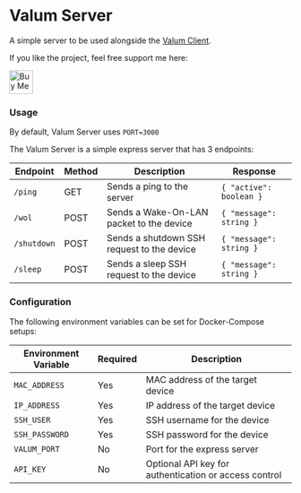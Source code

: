 # Valum Server

A simple server to be used alongside the [Valum Client](https://github.com/Vali-98/Valum-Client).

If you like the project, feel free support me here:

<a href='https://ko-fi.com/W7W7X8T7W' target='_blank'><img height='42' style='border:0px;height:42px;' src='https://storage.ko-fi.com/cdn/kofi6.png?v=6' border='0' alt='Buy Me a Coffee at ko-fi.com' /></a>

### Usage

By default, Valum Server uses `PORT=3000`

The Valum Server is a simple express server that has 3 endpoints:

| Endpoint    | Method | Description                                | Response                |
| ----------- | ------ | ------------------------------------------ | ----------------------- |
| `/ping`     | GET    | Sends a ping to the server                 | `{ "active": boolean }` |
| `/wol`      | POST   | Sends a Wake-On-LAN packet to the device   | `{ "message": string }` |
| `/shutdown` | POST   | Sends a shutdown SSH request to the device | `{ "message": string }` |
| `/sleep`    | POST   | Sends a sleep SSH request to the device    | `{ "message": string }` |

### Configuration

The following environment variables can be set for Docker-Compose setups:

| Environment Variable | Required | Description                                           |
| -------------------- | -------- | ----------------------------------------------------- |
| `MAC_ADDRESS`        | Yes      | MAC address of the target device                      |
| `IP_ADDRESS`         | Yes      | IP address of the target device                       |
| `SSH_USER`           | Yes      | SSH username for the device                           |
| `SSH_PASSWORD`       | Yes      | SSH password for the device                           |
| `VALUM_PORT`         | No       | Port for the express server                           |
| `API_KEY`            | No       | Optional API key for authentication or access control |
